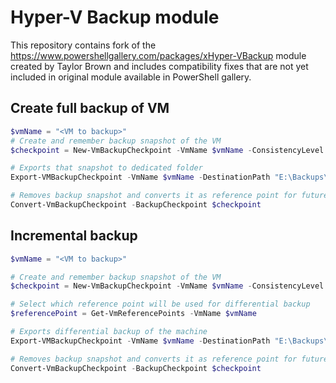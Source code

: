 # Hyper-V Backup module
This repository contains fork of the https://www.powershellgallery.com/packages/xHyper-VBackup module created by Taylor Brown and includes compatibility fixes that are not yet included in original module available in PowerShell gallery.

## Create full backup of VM
```powershell
$vmName = "<VM to backup>"
# Create and remember backup snapshot of the VM
$checkpoint = New-VmBackupCheckpoint -VmName $vmName -ConsistencyLevel CrashConsistent

# Exports that snapshot to dedicated folder
Export-VMBackupCheckpoint -VmName $vmName -DestinationPath "E:\Backups\Full" -BackupCheckpoint $checkpoint

# Removes backup snapshot and converts it as reference point for future incremental backups
Convert-VmBackupCheckpoint -BackupCheckpoint $checkpoint
```

## Incremental backup
```powershell
$vmName = "<VM to backup>"

# Create and remember backup snapshot of the VM
$checkpoint = New-VmBackupCheckpoint -VmName $vmName -ConsistencyLevel CrashConsistent

# Select which reference point will be used for differential backup
$referencePoint = Get-VmReferencePoints -VmName $vmName 

# Exports differential backup of the machine 
Export-VMBackupCheckpoint -VmName $vmName -DestinationPath "E:\Backups\Diff" -BackupCheckpoint $checkpoint -ReferencePoint $referencePoint

# Removes backup snapshot and converts it as reference point for future incremental backups
Convert-VmBackupCheckpoint -BackupCheckpoint $checkpoint
```
